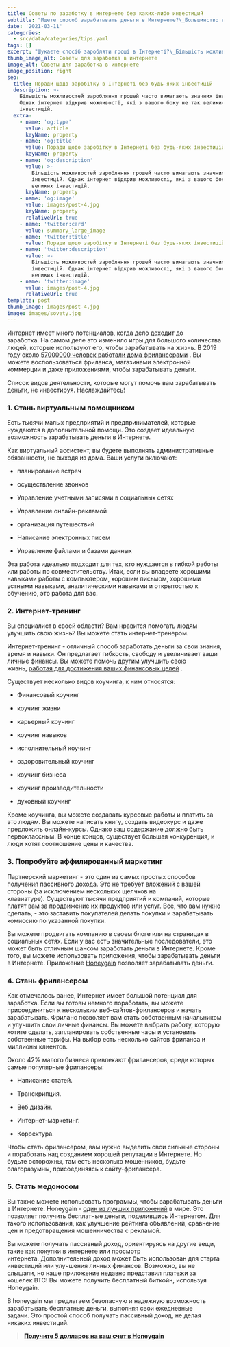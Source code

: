```yaml
---
title: Советы по заработку в интернете без каких-либо инвестиций
subtitle: "Ищете способ зарабатывать деньги в Интернете?\_Большинство возможностей зарабатывания денег часто требуют значительных инвестиций.\_Однако интернет открыл возможности, которые с вашей стороны не так больших инвестиций."
date: '2021-03-11'
categories:
  - src/data/categories/tips.yaml
tags: []
excerpt: "Шукаєте спосіб заробляти гроші в Інтернеті?\_Більшість можливостей заробляння грошей часто вимагають значних інвестицій. Однак інтернет відкрив можливості, які з вашого боку не так великих інвестицій."
thumb_image_alt: Советы для заработка в интернете
image_alt: Советы для заработка в интернете
image_position: right
seo:
  title: Поради щодо заробітку в Інтернеті без будь-яких інвестицій
  description: >-
    Більшість можливостей заробляння грошей часто вимагають значних інвестицій.
    Однак інтернет відкрив можливості, які з вашого боку не так великих
    інвестицій.
  extra:
    - name: 'og:type'
      value: article
      keyName: property
    - name: 'og:title'
      value: Поради щодо заробітку в Інтернеті без будь-яких інвестицій
      keyName: property
    - name: 'og:description'
      value: >-
        Більшість можливостей заробляння грошей часто вимагають значних
        інвестицій. Однак інтернет відкрив можливості, які з вашого боку не так
        великих інвестицій.
      keyName: property
    - name: 'og:image'
      value: images/post-4.jpg
      keyName: property
      relativeUrl: true
    - name: 'twitter:card'
      value: summary_large_image
    - name: 'twitter:title'
      value: Поради щодо заробітку в Інтернеті без будь-яких інвестицій
    - name: 'twitter:description'
      value: >-
        Більшість можливостей заробляння грошей часто вимагають значних
        інвестицій. Однак інтернет відкрив можливості, які з вашого боку не так
        великих інвестицій.
    - name: 'twitter:image'
      value: images/post-4.jpg
      relativeUrl: true
template: post
thumb_image: images/post-4.jpg
image: images/sovety.jpg
---
```

Интернет имеет много потенциалов, когда дело доходит до заработка. На самом деле это изменило игры для большого количества людей, которые используют его, чтобы зарабатывать на жизнь. В 2019 году около [57000000 человек работали дома фрилансерами](https://translate.google.com/website?sl=auto\&tl=ru\&u=https://ddiy.co/freelance-statistics/) . Вы можете воспользоваться фриланса, магазинами электронной коммерции и даже приложениями, чтобы зарабатывать деньги.

Список видов деятельности, которые могут помочь вам зарабатывать деньги, не инвестируя. Наслаждайтесь!

### **1. Стань виртуальным помощником**

Есть тысячи малых предприятий и предпринимателей, которые нуждаются в дополнительной помощи. Это создает идеальную возможность зарабатывать деньги в Интернете.

Как виртуальный ассистент, вы будете выполнять административные обязанности, не выходя из дома. Ваши услуги включают:

*   планирование встреч

*   осуществление звонков

*   Управление учетными записями в социальных сетях

*   Управление онлайн-рекламой

*   организация путешествий

*   Написание электронных писем

*   Управление файлами и базами данных

Эта работа идеально подходит для тех, кто нуждается в гибкой работы или работы по совместительству. Итак, если вы владеете хорошими навыками работы с компьютером, хорошим письмом, хорошими устными навыками, аналитическими навыками и открытостью к обучению, это работа для вас.

### **2. Интернет-тренинг**

Вы специалист в своей области? Вам нравится помогать людям улучшить свою жизнь? Вы можете стать интернет-тренером.

Интернет-тренинг - отличный способ заработать деньги за свои знания, время и навыки. Он предлагает гибкость, свободу и увеличивает ваши личные финансы. Вы можете помочь другим улучшить свою жизнь, [работая для достижения ваших финансовых целей](https://translate.google.com/website?sl=auto\&tl=ru\&u=http://bit.ly/3bvbbwy) .

Существует несколько видов коучинга, к ним относятся:

*   Финансовый коучинг

*   коучинг жизни

*   карьерный коучинг

*   коучинг навыков

*   исполнительный коучинг

*   оздоровительный коучинг

*   коучинг бизнеса

*   коучинг производительности

*   духовный коучинг

Кроме коучинга, вы можете создавать курсовые работы и платить за это людям. Вы можете написать книгу, создать видеокурс и даже предложить онлайн-курсы. Однако ваш содержание должно быть первоклассным. В конце концов, существует большая конкуренция, и люди хотят соотношение цены и качества.

### **3. Попробуйте аффилированный маркетинг**

Партнерский маркетинг - это один из самых простых способов получения пассивного дохода. Это не требует вложений с вашей стороны (за исключением нескольких щелчков на клавиатуре). Существуют тысячи предприятий и компаний, которые платят вам за продвижение их продуктов или услуг. Все, что вам нужно сделать, - это заставить покупателей делать покупки и зарабатывать комиссию по указанной покупки.

Вы можете продвигать компанию в своем блоге или на страницах в социальных сетях. Если у вас есть значительные последователи, это может быть отличным шансом заработать деньги в Интернете. Кроме того, вы можете использовать приложения, чтобы зарабатывать деньги в Интернете. Приложение [Honeygain](https://translate.google.com/website?sl=auto\&tl=ru\&u=http://bit.ly/3bvbbwy) позволяет зарабатывать деньги.

### **4. Стань фрилансером**

Как отмечалось ранее, Интернет имеет большой потенциал для заработка. Если вы готовы немного поработать, вы можете присоединиться к нескольким веб-сайтов-фрилансеров и начать зарабатывать. Фриланс позволяет вам стать собственным начальником и улучшить свои личные финансы. Вы можете выбрать работу, которую хотите сделать, запланировать собственные часы и установить собственные тарифы. На выбор есть несколько сайтов фриланса и миллионы клиентов.

Около 42% малого бизнеса привлекают фрилансеров, среди которых самые популярные фрилансеры:

*   Написание статей.

*   Транскрипция.

*   Веб дизайн.

*   Интернет-маркетинг.

*   Корректура.

Чтобы стать фрилансером, вам нужно выделить свои сильные стороны и поработать над созданием хорошей репутации в Интернете. Но будьте осторожны, там есть несколько мошенников, будьте благоразумны, присоединяясь к сайту-фрилансера.

### **5. Стать медоносом**

Вы также можете использовать программы, чтобы зарабатывать деньги в Интернете. Honeygain - [один из лучших приложений](https://translate.google.com/website?sl=auto\&tl=ru\&u=http://bit.ly/3bvbbwy) в мире. Это позволяет получить бесплатные деньги, поделившись Интернетом. Для такого использования, как улучшение рейтинга объявлений, сравнение цен и предотвращения мошенничества с рекламой.

Вы можете получать пассивный доход, ориентируясь на другие вещи, такие как покупки в интернете или просмотр интернета. Дополнительный доход может быть использован для старта инвестиций или улучшения личных финансов. Возможно, вы не слышали, но наше приложение недавно представил платежи за кошелек BTC! Вы можете получить бесплатный биткойн, используя Honeygain.

В honeygain мы предлагаем безопасную и надежную возможность зарабатывать бесплатные деньги, выполняя свои ежедневные задачи. Это простой способ получать пассивный доход, не делая никаких инвестиций.

> [**Получите 5 долларов на ваш счет в Honeygain**](https://translate.google.com/website?sl=auto\&tl=ru\&u=http://bit.ly/3bvbbwy)
